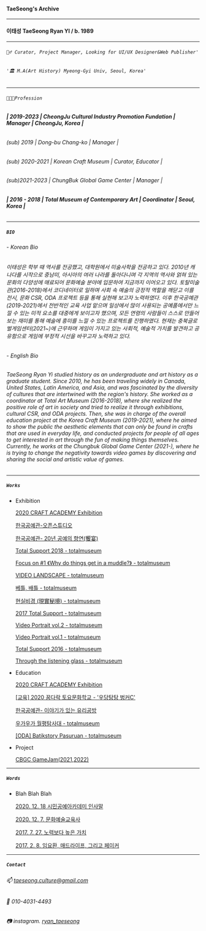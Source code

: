 #### TaeSeong's Archive

---
#### 이태성 TaeSeong Ryan YI  / b. 1989
---
###### `🧟‍♂️ Curator, Project Manager, Looking for UI/UX Designer&Web Publisher'`

###### `'🏛️ M.A(Art History) Myeong-Gyi Univ, Seoul, Korea'`
---
###### `🧑🏻‍💻Profession`

###### **| 2019-2023          | CheongJu Cultural Industry Promotion Fundation | Manager | CheongJu, Korea |**

######  (sub) 2019      | Dong-bu Chang-ko                                         | Manager |
  
######  (sub) 2020-2021 | Korean Craft Museum                                      | Curator, Educator |  
  
######  (sub)2021-2023  | ChungBuk Global Game Center                              | Manager |
  
###### **| 2016 - 2018      | Total Museum of Contemporary Art                         | Coordinator | Seoul, Korea |**

---
##### `BIO`
###### - Korean Bio
 
###### 이태성은 학부 때 역사를 전공했고, 대학원에서 미술사학을 전공하고 있다. 2010년 캐나다를 시작으로 중남미, 아시아의 여러 나라를 돌아다니며 각 지역의 역사와 얽혀 있는 문화의 다양성에 매료되어 문화예술 분야에 입문하여 지금까지 이어오고 있다. 토탈미술관(2016-2018)에서 코디네이터로 일하며 사회 속 예술의 긍정적 역할을 깨닫고 이를 전시, 문화 CSR, ODA 프로젝트 등을 통해 실현해 보고자 노력하였다. 이후 한국공예관(2019-2021)에서 전반적인 교육 사업 맡으며 일상에서 많이 사용되는 공예품에서만 느낄 수 있는 미적 요소를 대중에게 보이고자 했으며, 모든 연령의 사람들이 스스로 만들어 보는 재미를 통해 예술에 흥미를 느낄 수 있는 프로젝트를 진행하였다. 현재는 충북글로벌게임센터(2021~)에 근무하며 게임이 가지고 있는 사회적, 예술적 가치를 발견하고 공유함으로 게임에 부정적 시선을 바꾸고자 노력하고 있다.

###### - English Bio
  
###### TaeSeong Ryan Yi studied history as an undergraduate and art history as a graduate student. Since 2010, he has been traveling widely in Canada, United States, Latin America, and Asia, and was fascinated by the diversity of cultures that are intertwined with the region's history. She worked as a coordinator at Total Art Museum (2016-2018), where she realized the positive role of art in society and tried to realize it through exhibitions, cultural CSR, and ODA projects. Then, she was in charge of the overall education project at the Korea Craft Museum (2019-2021), where he aimed to show the public the aesthetic elements that can only be found in crafts that are used in everyday life, and conducted projects for people of all ages to get interested in art through the fun of making things themselves. Currently, he works at the Chungbuk Global Game Center (2021-), where he is trying to change the negativity towards video games by discovering and sharing the social and artistic value of games.
    
---
##### `Works`
- Exhibition
  
    [2020 CRAFT ACADEMY Exhibition](https://cjkcm.org/craft7/)
  
    [한국공예관-오픈스튜디오](https://cjkcm.org/project/include/63.php)
  
    [한국공예관- 20년 공예의 향연(饗宴)](https://cjkcm.org/craft3/)
  
    [Total Support 2018 - totalmuseum](http://totalmuseum.org/exhibition/past-exhibition/totalsupport2018/)
  
    [Focus on #1 《Why do things get in a muddle?》 - totalmuseum](http://totalmuseum.org/exhibition/past-exhibition/why-do-things-get-in-a-muddle/)
  
    [VIDEO LANDSCAPE - totalmuseum](http://totalmuseum.org/exhibition/past-exhibition/videolandscape/)
  
    [베틀, 배틀 - totalmuseum](http://totalmuseum.org/exhibition/past-exhibition/loomsbattles/)
  
    [현실비경 (現實秘境) - totalmuseum](http://totalmuseum.org/exhibition/past-exhibition/towardsmysteriousrealities/)
  
    [2017 Total Support - totalmuseum](http://totalmuseum.org/exhibition/past-exhibition/2017-total-support/)
  
    [Video Portrait vol.2 - totalmuseum](http://totalmuseum.org/exhibition/past-exhibition/video-portrait-vol-1-2/)
  
    [Video Portrait vol.1 - totalmuseum](http://totalmuseum.org/exhibition/past-exhibition/video-portrait-vol-1/)
  
    [Total Support 2016 - totalmuseum](http://totalmuseum.org/exhibition/past-exhibition/2016-total-support/)
  
    [Through the listening glass - totalmuseum](http://totalmuseum.org/exhibition/past-exhibition/through-the-listening-glass/)
  
- Education
 
    [2020 CRAFT ACADEMY Exhibition](https://cjkcm.org/craft7/)
  
    [[교육] 2020 꿈다락 토요문화학교 - '우당탕탕 벙커C'](https://www.youtube.com/watch?v=dHniZoQ26r0&t=1s)
  
    [한국공예관- 이야기가 있는 유리공방](https://cjkcm.org/craft6/)
  
    [우가우가 월평탐사대 - totalmuseum](http://totalmuseum.org/education/curating-wolpyung/)
  
    [[ODA] Batikstory Pasuruan - totalmuseum](http://totalmuseum.org/uncategorized/oda-batikstory-pasuruan/)
  
- Project
  
    [CBGC GameJam(2021,2022)](https://cbgc-gamejam.notion.site/cbgc-gamejam/CBGC-deefcc668ac245428267ed55bd200616)
  
---

##### `Words`

 - Blah Blah Blah

    [2020. 12. 18 시민공예아카데미 인사말](https://www.notion.so/2020-12-18-e5a895f1469f4d6cbb2db744bba2e5f3?pvs=21)
  
    [2020. 12. 7. 문화예술교육사](https://www.notion.so/2020-12-7-b57205b200484484926de32bd74fb828?pvs=21)
  
    [2017. 7.  27. 노력보다 높은 가치](https://www.notion.so/2017-7-27-b96f1f091f094239bb7c31d1684e0304?pvs=21)
  
    [2017. 2. 8. 임요환, 매드라이프, 그리고 페이커](https://www.notion.so/2017-2-8-b9a23fa2e9bb47a1abb403195b4e108b?pvs=21)
  
---

##### `Contact`

###### 📫 taeseong.culture@gmail.com

###### 📱 010-4031-4493

###### 📷 instagram. [ryan_taeseong](https://www.instagram.com/ryan_taeseong/)
